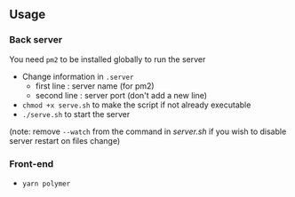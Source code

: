 ## Usage

### Back server

You need `pm2` to be installed globally to run the server

- Change information in `.server`
  - first line : server name (for pm2)
  - second line : server port (don't add a new line)
- `chmod +x serve.sh` to make the script if not already executable
- `./serve.sh` to start the server

(note: remove `--watch` from the command in *server.sh* if you wish to disable server restart on files change)

### Front-end

- `yarn polymer`

